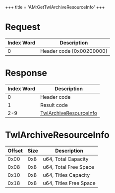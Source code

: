 +++
title = 'AM:GetTwlArchiveResourceInfo'
+++

# Request

| Index Word | Description                |
|------------|----------------------------|
| 0          | Header code \[0x00200000\] |

# Response

| Index Word | Description                                                  |
|------------|--------------------------------------------------------------|
| 0          | Header code                                                  |
| 1          | Result code                                                  |
| 2-9        | [TwlArchiveResourceInfo](#twlarchiveresourceinfo "wikilink") |

# TwlArchiveResourceInfo

| Offset | Size | Description            |
|--------|------|------------------------|
| 0x00   | 0x8  | u64, Total Capacity    |
| 0x08   | 0x8  | u64, Total Free Space  |
| 0x10   | 0x8  | u64, Titles Capacity   |
| 0x18   | 0x8  | u64, Titles Free Space |
